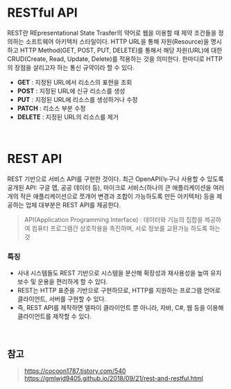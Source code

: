 # RESTful API

REST란 REpresentational State Trasfer의 약어로 웹을 이용할 때 제약 조건들을 정의하는 소프트웨어 아키텍처 스타일이다. HTTP URL을 통해 자원(Resource)을 명시하고 HTTP Method(GET, POST, PUT, DELETE)를 통해서 해당 자원(URL)에 대한 CRUD(Create, Read, Update, Delete)를 적용하는 것을 의미한다. 한마디로 HTTP의 장점을 살리고자 하는 통신 규약이라 할 수 있다.

- **GET** : 지정된 URL에서 리소스의 표현을 조회
- **POST** : 지정된 URL에 신규 리소스를 생성
- **PUT** : 지정된 URL에 리소스를 생성하거나 수정
- **PATCH** : 리소스 부분 수정
- **DELETE** : 지정된 URL의 리소스를 제거

<br>

# REST API

REST 기반으로 서비스 API를 구현한 것이다. 최근 OpenAPI(누구나 사용할 수 있도록 공개된 API: 구글 맵, 공공 데이터 등), 마이크로 서비스(하나의 큰 애플리케이션을 여러 개의 작은 애플리케이션으로 쪼개어 변경과 조합이 가능하도록 만든 아키텍처) 등을 제공하는 업체 대부분은 REST API를 제공한다.

> API(Application Programming Interface) : 데이터와 기능의 집합을 제공하여 컴퓨터 프로그램간 상호작용을 촉진하며, 서로 정보를 교환가능 하도록 하는 것

### 특징

- 사내 시스템들도 REST 기반으로 시스템을 분산해 확장성과 재사용성을 높여 유지보수 및 운용을 편리하게 할 수 있다.
- REST는 HTTP 표준을 기반으로 구현하므로, HTTP를 지원하는 프로그램 언어로 클라이언트, 서버를 구현할 수 있다.
- 즉, REST API를 제작하면 델파이 클라이언트 뿐 아니라, 자바, C#, 웹 등을 이용해 클라이언트를 제작할 수 있다.

<br>

## 참고
> https://cocoon1787.tistory.com/540  
> https://gmlwjd9405.github.io/2018/09/21/rest-and-restful.html
